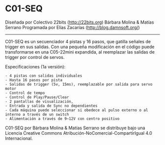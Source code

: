 
# C01-SEQ

Diseñada por Colectivo 22bits (http://22bits.org)
Bárbara Molina & Matías Serrano
Programada por Elías Zacarías (http://blog.damnsoft.org/)



_______________________

C01-SEQ es un secuenciador 4 pistas y 16 pasos, que gatilla señales de trigger en sus salidas. Con una pequeña modificación en el código puede transformarse en una C05-22mini expandida, al reemplazar las salidas de trigger por control de servos.

  Especificaciones (1a versión):

    - 4 pistas con salidas individuales
    - Hasta 16 pasos por pista
    - Salidas de trigger (5v, 15ms), reemplazable por salida para servo motor
    - Control de tempo
    - Control de Play/Pause/Clear
    - 2 pantallas de visualización, 
    - Entrada y salida de Sync no dependientes 
    - Cada máquina puede seleccionar si obedece al pulso externo o al interno a través de un switch
    - Alimentación a través de 9~12V con centro positivo
    
    
C01-SEQ por Bárbara Molina & Matías Serrano se distribuye bajo una Licencia Creative Commons Atribución-NoComercial-CompartirIgual 4.0 Internacional.    
    
